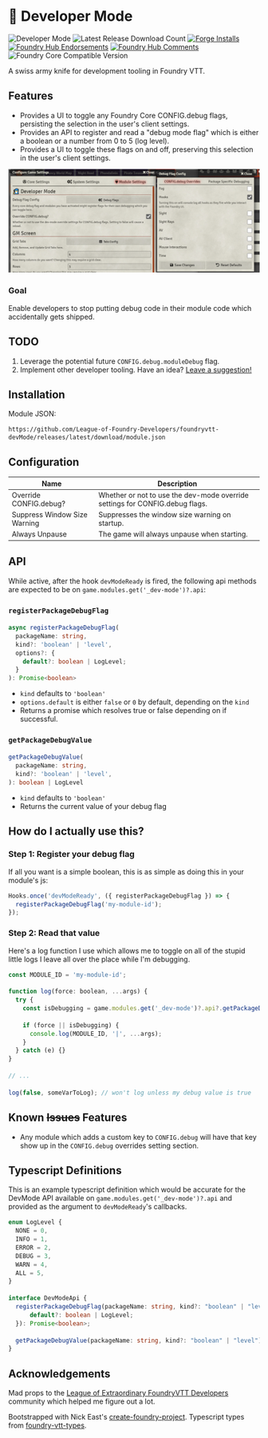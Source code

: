 # 🧙 Developer Mode

![Developer Mode](https://img.shields.io/endpoint?url=https%3A%2F%2Fraw.githubusercontent.com%2FLeague-of-Foundry-Developers%2Fleague-repo-status%2Fshields-endpoint%2F_dev-mode.json)
![Latest Release Download Count](https://img.shields.io/badge/dynamic/json?label=Downloads@latest&query=assets%5B1%5D.download_count&url=https%3A%2F%2Fapi.github.com%2Frepos%2FLeague-of-Foundry-Developers%2Ffoundryvtt-devMode%2Freleases%2Flatest)
[![Forge Installs](https://img.shields.io/badge/dynamic/json?label=Forge%20Installs&query=package.installs&suffix=%25&url=https%3A%2F%2Fforge-vtt.com%2Fapi%2Fbazaar%2Fpackage%2F_dev-mode&colorB=4aa94a)](https://forge-vtt.com/bazaar#package=_dev-mode)
[![Foundry Hub Endorsements](https://img.shields.io/endpoint?logoColor=white&url=https%3A%2F%2Fwww.foundryvtt-hub.com%2Fwp-json%2Fhubapi%2Fv1%2Fpackage%2F_dev-mode%2Fshield%2Fendorsements)](https://www.foundryvtt-hub.com/package/_dev-mode/)
[![Foundry Hub Comments](https://img.shields.io/endpoint?logoColor=white&url=https%3A%2F%2Fwww.foundryvtt-hub.com%2Fwp-json%2Fhubapi%2Fv1%2Fpackage%2F_dev-mode%2Fshield%2Fcomments)](https://www.foundryvtt-hub.com/package/_dev-mode/)
![Foundry Core Compatible Version](https://img.shields.io/badge/dynamic/json.svg?url=https%3A%2F%2Fraw.githubusercontent.com%2FLeague-of-Foundry-Developers%2Ffoundryvtt-devMode%2Fmain%2Fsrc%2Fmodule.json&label=Foundry%20Version&query=$.compatibleCoreVersion&colorB=orange)


A swiss army knife for development tooling in Foundry VTT.

## Features

- Provides a UI to toggle any Foundry Core CONFIG.debug flags, persisting the selection in the user's client settings.
- Provides an API to register and read a "debug mode flag" which is either a boolean or a number from 0 to 5 (log level).
- Provides a UI to toggle these flags on and off, preserving this selection in the user's client settings.

![Demo of the Core Config overrides.](readmeImg/debug-mode-core-config.png)

### Goal
Enable developers to stop putting debug code in their module code which accidentally gets shipped.

## TODO

1. Leverage the potential future `CONFIG.debug.moduleDebug` flag.
1. Implement other developer tooling. Have an idea? [Leave a suggestion!](https://github.com/League-of-Foundry-Developers/foundryvtt-devMode/issues/new?assignees=&labels=enhancement%2C+suggestion&template=feature_request.md&title=)

## Installation

Module JSON:

```
https://github.com/League-of-Foundry-Developers/foundryvtt-devMode/releases/latest/download/module.json
```

## Configuration

| **Name**                     | Description                                                                  |
| ---------------------------- | ---------------------------------------------------------------------------- |
| Override CONFIG.debug?       | Whether or not to use the dev-mode override settings for CONFIG.debug flags. |
| Suppress Window Size Warning | Suppresses the window size warning on startup.                               |
| Always Unpause               | The game will always unpause when starting.                                  |


## API

While active, after the hook `devModeReady` is fired, the following api methods are expected to be on `game.modules.get('_dev-mode')?.api`:

### `registerPackageDebugFlag`

```ts
async registerPackageDebugFlag(
  packageName: string,
  kind?: 'boolean' | 'level',
  options?: {
    default?: boolean | LogLevel;
  }
): Promise<boolean>
```

- `kind` defaults to `'boolean'`
- `options.default` is either `false` or `0` by default, depending on the `kind`
- Returns a promise which resolves true or false depending on if successful.

### `getPackageDebugValue`

```ts
getPackageDebugValue(
  packageName: string,
  kind?: 'boolean' | 'level',
): boolean | LogLevel
```

- `kind` defaults to `'boolean'`
- Returns the current value of your debug flag

## How do I actually use this?

### Step 1: Register your debug flag

If all you want is a simple boolean, this is as simple as doing this in your module's js:
```js
Hooks.once('devModeReady', ({ registerPackageDebugFlag }) => {
  registerPackageDebugFlag('my-module-id');
});
```

### Step 2: Read that value

Here's a log function I use which allows me to toggle on all of the stupid little logs I leave all over the place while I'm debugging.

```js
const MODULE_ID = 'my-module-id';

function log(force: boolean, ...args) {
  try {
    const isDebugging = game.modules.get('_dev-mode')?.api?.getPackageDebugValue(MODULE_ID);

    if (force || isDebugging) {
      console.log(MODULE_ID, '|', ...args);
    }
  } catch (e) {}
}

// ...

log(false, someVarToLog); // won't log unless my debug value is true
```

## Known ~~Issues~~ Features

- Any module which adds a custom key to `CONFIG.debug` will have that key show up in the `CONFIG.debug` overrides setting section.

## Typescript Definitions

This is an example typescript definition which would be accurate for the DevMode API available on `game.modules.get('_dev-mode')?.api` and provided as the argument to `devModeReady`'s callbacks.

```ts
enum LogLevel {
  NONE = 0,
  INFO = 1,
  ERROR = 2,
  DEBUG = 3,
  WARN = 4,
  ALL = 5,
}

interface DevModeApi {
  registerPackageDebugFlag(packageName: string, kind?: "boolean" | "level", options?: {
      default?: boolean | LogLevel;
  }): Promise<boolean>;

  getPackageDebugValue(packageName: string, kind?: "boolean" | "level"): boolean | LogLevel;
}
```

## Acknowledgements

Mad props to the [League of Extraordinary FoundryVTT Developers](https://forums.forge-vtt.com/c/package-development/11) community which helped me figure out a lot.

Bootstrapped with Nick East's [create-foundry-project](https://gitlab.com/foundry-projects/foundry-pc/create-foundry-project). Typescript types from [foundry-vtt-types](https://github.com/League-of-Foundry-Developers/foundry-vtt-types).
